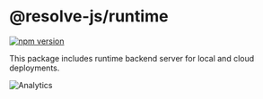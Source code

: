 # **@resolve-js/runtime**

[![npm version](https://badge.fury.io/js/%40resolve-js%2Fruntime.svg)](https://badge.fury.io/js/%40resolve-js%2Fruntime)

This package includes runtime backend server for local and cloud deployments.

![Analytics](https://ga-beacon.appspot.com/UA-118635726-1/packages-resolve-runtime-readme?pixel)
